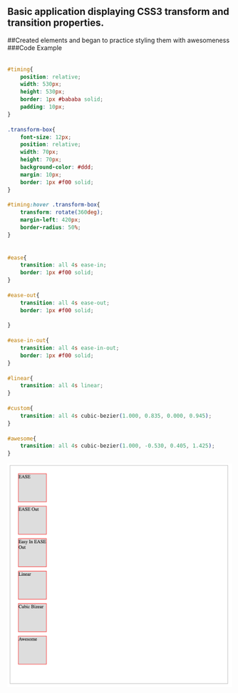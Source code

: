 ## Basic application displaying CSS3 transform and transition properties.
##Created elements and began to practice styling them with awesomeness
###Code Example
```css

#timing{
	position: relative;
	width: 530px;
	height: 530px;
	border: 1px #bababa solid;
	padding: 10px;
}

.transform-box{
	font-size: 12px;
	position: relative;
	width: 70px;
	height: 70px;
	background-color: #ddd;
	margin: 10px;
	border: 1px #f00 solid;
}

#timing:hover .transform-box{
	transform: rotate(360deg);
	margin-left: 420px;
	border-radius: 50%;
}


#ease{
	transition: all 4s ease-in;
	border: 1px #f00 solid;
}

#ease-out{
	transition: all 4s ease-out;
	border: 1px #f00 solid;

}

#ease-in-out{
	transition: all 4s ease-in-out;
	border: 1px #f00 solid;
}

#linear{
	transition: all 4s linear;
}

#custom{
	transition: all 4s cubic-bezier(1.000, 0.835, 0.000, 0.945);
}

#awesome{
	transition: all 4s cubic-bezier(1.000, -0.530, 0.405, 1.425);
}
```
![alt text](ss.png "Description goes here")
